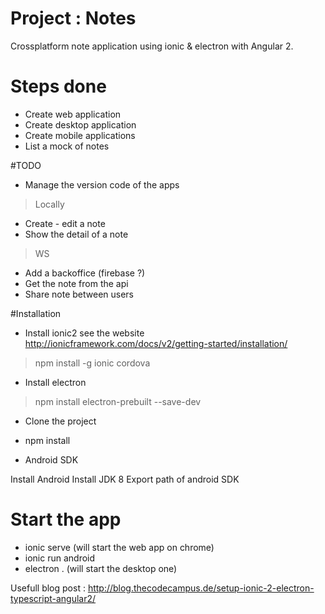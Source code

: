 
# Project : Notes
Crossplatform note application using ionic & electron with Angular 2.

# Steps done

- Create web application
- Create desktop application
- Create mobile applications
- List a mock of notes

#TODO

- Manage the version code of the apps

> Locally

- Create - edit a note
- Show the detail of a note

> WS

- Add a backoffice (firebase ?)
- Get the note from the api
- Share note between users


#Installation

- Install ionic2 see the website http://ionicframework.com/docs/v2/getting-started/installation/

> npm install -g ionic cordova

- Install electron

> npm install electron-prebuilt --save-dev

- Clone the project

- npm install

- Android SDK

Install Android
Install JDK 8
Export path of android SDK

# Start the app

- ionic serve (will start the web app on chrome)
- ionic run android
- electron . (will start the desktop one)

Usefull blog post : http://blog.thecodecampus.de/setup-ionic-2-electron-typescript-angular2/
